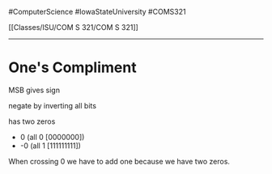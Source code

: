 #ComputerScience  #IowaStateUniversity  #COMS321 


[[Classes/ISU/COM S 321/COM S 321]] 

---

# One's Compliment

 MSB gives sign

negate by inverting all bits


has two zeros
- 0  (all 0 [0000000])
- -0 (all 1 [111111111])

When crossing 0 we have to add one because we have two zeros.